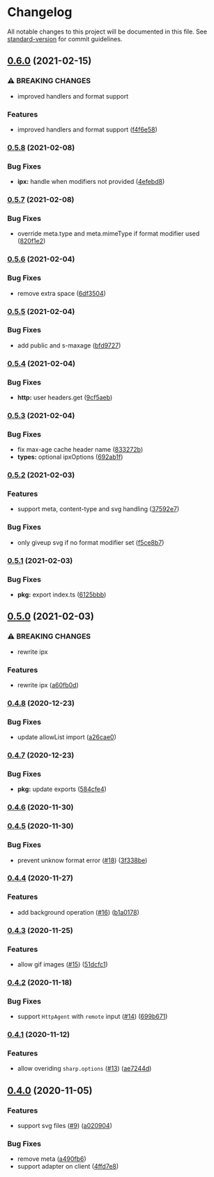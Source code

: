 # Changelog

All notable changes to this project will be documented in this file. See [standard-version](https://github.com/conventional-changelog/standard-version) for commit guidelines.

## [0.6.0](https://github.com/nuxt-contrib/ipx/compare/v0.5.8...v0.6.0) (2021-02-15)


### ⚠ BREAKING CHANGES

* improved handlers and format support

### Features

* improved handlers and format support ([f4f6e58](https://github.com/nuxt-contrib/ipx/commit/f4f6e586119e5c9c7c81354277b42e2d3406bb96))

### [0.5.8](https://github.com/nuxt-contrib/ipx/compare/v0.5.7...v0.5.8) (2021-02-08)


### Bug Fixes

* **ipx:** handle when modifiers not provided ([4efebd8](https://github.com/nuxt-contrib/ipx/commit/4efebd88963cfd054004810207874553e89e5d61))

### [0.5.7](https://github.com/nuxt-contrib/ipx/compare/v0.5.6...v0.5.7) (2021-02-08)


### Bug Fixes

* override meta.type and meta.mimeType if format modifier used ([820f1e2](https://github.com/nuxt-contrib/ipx/commit/820f1e253dcbd0fe1122a742bb75dcfc364b868b))

### [0.5.6](https://github.com/nuxt-contrib/ipx/compare/v0.5.5...v0.5.6) (2021-02-04)


### Bug Fixes

* remove extra space ([6df3504](https://github.com/nuxt-contrib/ipx/commit/6df350413d2cab1b4d4a4c9f8b8a92bd906cc8f5))

### [0.5.5](https://github.com/nuxt-contrib/ipx/compare/v0.5.4...v0.5.5) (2021-02-04)


### Bug Fixes

* add public and s-maxage ([bfd9727](https://github.com/nuxt-contrib/ipx/commit/bfd9727ac867d0af390f56dd939347f5183d1763))

### [0.5.4](https://github.com/nuxt-contrib/ipx/compare/v0.5.3...v0.5.4) (2021-02-04)


### Bug Fixes

* **http:** user headers.get ([9cf5aeb](https://github.com/nuxt-contrib/ipx/commit/9cf5aebaff8f8fe86014993ac4c91590bc5a6134))

### [0.5.3](https://github.com/nuxt-contrib/ipx/compare/v0.5.2...v0.5.3) (2021-02-04)


### Bug Fixes

* fix max-age cache header name ([833272b](https://github.com/nuxt-contrib/ipx/commit/833272b6a4c63c388e941c8f037118c204a8dac4))
* **types:** optional ipxOptions ([692ab1f](https://github.com/nuxt-contrib/ipx/commit/692ab1f6c64fa86d77581bebdcabf0ba707b9469))

### [0.5.2](https://github.com/nuxt-contrib/ipx/compare/v0.5.1...v0.5.2) (2021-02-03)


### Features

* support meta, content-type and svg handling ([37592e7](https://github.com/nuxt-contrib/ipx/commit/37592e711d166df41c29f1b1117adb186d42ce5d))


### Bug Fixes

* only giveup svg if no format modifier set ([f5ce8b7](https://github.com/nuxt-contrib/ipx/commit/f5ce8b7aecd18629b7a116dc6aecd5096d4573aa))

### [0.5.1](https://github.com/nuxt-contrib/ipx/compare/v0.5.0...v0.5.1) (2021-02-03)


### Bug Fixes

* **pkg:** export index.ts ([6125bbb](https://github.com/nuxt-contrib/ipx/commit/6125bbb79ad430294f5d371d9a08f8ecca5c8372))

## [0.5.0](https://github.com/nuxt-contrib/ipx/compare/v0.4.8...v0.5.0) (2021-02-03)


### ⚠ BREAKING CHANGES

* rewrite ipx

### Features

* rewrite ipx ([a60fb0d](https://github.com/nuxt-contrib/ipx/commit/a60fb0d44b96c9f135af3295730c3da13fbc3e6c))

### [0.4.8](https://github.com/nuxt-contrib/ipx/compare/v0.4.7...v0.4.8) (2020-12-23)


### Bug Fixes

* update allowList import ([a26cae0](https://github.com/nuxt-contrib/ipx/commit/a26cae00faa4fea7c190e3fb4efdf5fa1d137095))

### [0.4.7](https://github.com/nuxt-contrib/ipx/compare/v0.4.6...v0.4.7) (2020-12-23)


### Bug Fixes

* **pkg:** update exports ([584cfe4](https://github.com/nuxt-contrib/ipx/commit/584cfe4c341da6e10a7da28a20afe6b4d9aeff0a))

### [0.4.6](https://github.com/nuxt-contrib/ipx/compare/v0.4.5...v0.4.6) (2020-11-30)

### [0.4.5](https://github.com/nuxt-contrib/ipx/compare/v0.4.4...v0.4.5) (2020-11-30)


### Bug Fixes

* prevent unknow format error ([#18](https://github.com/nuxt-contrib/ipx/issues/18)) ([3f338be](https://github.com/nuxt-contrib/ipx/commit/3f338be630c76fd2d91901462cc3d5b495719882))

### [0.4.4](https://github.com/nuxt-contrib/ipx/compare/v0.4.3...v0.4.4) (2020-11-27)


### Features

* add background operation ([#16](https://github.com/nuxt-contrib/ipx/issues/16)) ([b1a0178](https://github.com/nuxt-contrib/ipx/commit/b1a0178c2522bba1361a8973bf338fe0ae1cab86))

### [0.4.3](https://github.com/nuxt-contrib/ipx/compare/v0.4.2...v0.4.3) (2020-11-25)


### Features

* allow gif images ([#15](https://github.com/nuxt-contrib/ipx/issues/15)) ([51dcfc1](https://github.com/nuxt-contrib/ipx/commit/51dcfc1dc0a076eca2c33ce5fcaf37b970964bca))

### [0.4.2](https://github.com/nuxt-contrib/ipx/compare/v0.4.1...v0.4.2) (2020-11-18)


### Bug Fixes

* support `HttpAgent` with `remote` input ([#14](https://github.com/nuxt-contrib/ipx/issues/14)) ([699b671](https://github.com/nuxt-contrib/ipx/commit/699b6717d1b6f817edb784d50cd5f2ce8da5d21a))

### [0.4.1](https://github.com/nuxt-contrib/ipx/compare/v0.4.0...v0.4.1) (2020-11-12)


### Features

* allow overiding `sharp.options` ([#13](https://github.com/nuxt-contrib/ipx/issues/13)) ([ae7244d](https://github.com/nuxt-contrib/ipx/commit/ae7244d83712d352e4fd08fa2106122aac6f2689))

## [0.4.0](https://github.com/nuxt-contrib/ipx/compare/v0.4.0-rc.1...v0.4.0) (2020-11-05)


### Features

* support svg files ([#9](https://github.com/nuxt-contrib/ipx/issues/9)) ([a020904](https://github.com/nuxt-contrib/ipx/commit/a02090436e0116de641fa3d415dfeae1bee79379))


### Bug Fixes

* remove meta ([a490fb6](https://github.com/nuxt-contrib/ipx/commit/a490fb6bb13a5f215a1ffb39b6acbf6d5de85aca))
* support adapter on client ([4ffd7e8](https://github.com/nuxt-contrib/ipx/commit/4ffd7e84553b4b13dbb15bee801d27d014b9dc08))
